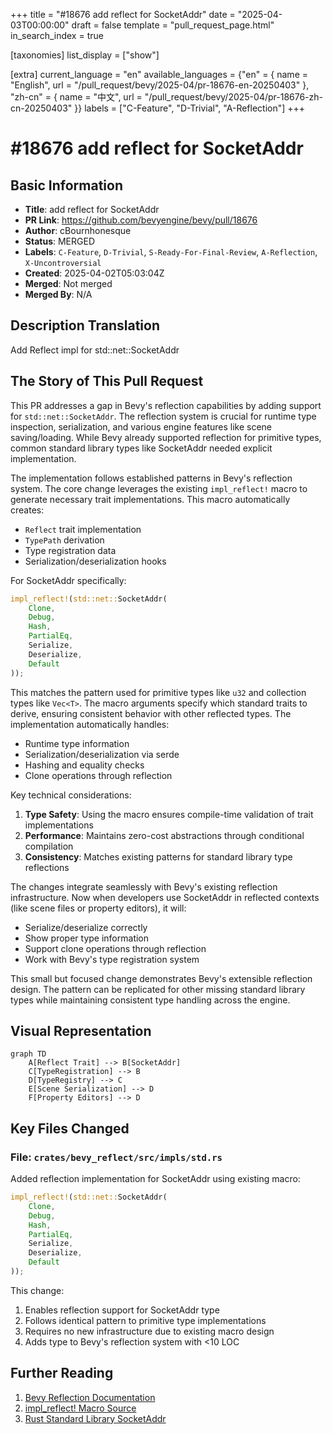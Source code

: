 +++
title = "#18676 add reflect for SocketAddr"
date = "2025-04-03T00:00:00"
draft = false
template = "pull_request_page.html"
in_search_index = true

[taxonomies]
list_display = ["show"]

[extra]
current_language = "en"
available_languages = {"en" = { name = "English", url = "/pull_request/bevy/2025-04/pr-18676-en-20250403" }, "zh-cn" = { name = "中文", url = "/pull_request/bevy/2025-04/pr-18676-zh-cn-20250403" }}
labels = ["C-Feature", "D-Trivial", "A-Reflection"]
+++

# #18676 add reflect for SocketAddr

## Basic Information
- **Title**: add reflect for SocketAddr
- **PR Link**: https://github.com/bevyengine/bevy/pull/18676
- **Author**: cBournhonesque
- **Status**: MERGED
- **Labels**: `C-Feature`, `D-Trivial`, `S-Ready-For-Final-Review`, `A-Reflection`, `X-Uncontroversial`
- **Created**: 2025-04-02T05:03:04Z
- **Merged**: Not merged
- **Merged By**: N/A

## Description Translation
Add Reflect impl for std::net::SocketAddr

## The Story of This Pull Request

This PR addresses a gap in Bevy's reflection capabilities by adding support for `std::net::SocketAddr`. The reflection system is crucial for runtime type inspection, serialization, and various engine features like scene saving/loading. While Bevy already supported reflection for primitive types, common standard library types like SocketAddr needed explicit implementation.

The implementation follows established patterns in Bevy's reflection system. The core change leverages the existing `impl_reflect!` macro to generate necessary trait implementations. This macro automatically creates:
- `Reflect` trait implementation
- `TypePath` derivation
- Type registration data
- Serialization/deserialization hooks

For SocketAddr specifically:
```rust
impl_reflect!(std::net::SocketAddr(
    Clone,
    Debug,
    Hash,
    PartialEq,
    Serialize,
    Deserialize,
    Default
));
```

This matches the pattern used for primitive types like `u32` and collection types like `Vec<T>`. The macro arguments specify which standard traits to derive, ensuring consistent behavior with other reflected types. The implementation automatically handles:
- Runtime type information
- Serialization/deserialization via serde
- Hashing and equality checks
- Clone operations through reflection

Key technical considerations:
1. **Type Safety**: Using the macro ensures compile-time validation of trait implementations
2. **Performance**: Maintains zero-cost abstractions through conditional compilation
3. **Consistency**: Matches existing patterns for standard library type reflections

The changes integrate seamlessly with Bevy's existing reflection infrastructure. Now when developers use SocketAddr in reflected contexts (like scene files or property editors), it will:
- Serialize/deserialize correctly
- Show proper type information
- Support clone operations through reflection
- Work with Bevy's type registration system

This small but focused change demonstrates Bevy's extensible reflection design. The pattern can be replicated for other missing standard library types while maintaining consistent type handling across the engine.

## Visual Representation

```mermaid
graph TD
    A[Reflect Trait] --> B[SocketAddr]
    C[TypeRegistration] --> B
    D[TypeRegistry] --> C
    E[Scene Serialization] --> D
    F[Property Editors] --> D
```

## Key Files Changed

### File: `crates/bevy_reflect/src/impls/std.rs`
Added reflection implementation for SocketAddr using existing macro:

```rust
impl_reflect!(std::net::SocketAddr(
    Clone,
    Debug,
    Hash,
    PartialEq,
    Serialize,
    Deserialize,
    Default
));
```

This change:
1. Enables reflection support for SocketAddr type
2. Follows identical pattern to primitive type implementations
3. Requires no new infrastructure due to existing macro design
4. Adds type to Bevy's reflection system with <10 LOC

## Further Reading
1. [Bevy Reflection Documentation](https://bevyengine.org/learn/book/features/reflection/)
2. [impl_reflect! Macro Source](https://github.com/bevyengine/bevy/blob/main/crates/bevy_reflect/src/lib.rs)
3. [Rust Standard Library SocketAddr](https://doc.rust-lang.org/std/net/enum.SocketAddr.html)